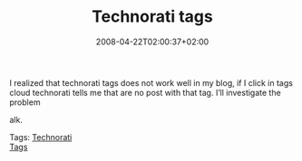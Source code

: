 ﻿---
title: "Technorati tags"
description: ""
date: 2008-04-22T02:00:37+02:00
draft: false
tags: []
categories: [General]
---
I realized that technorati tags does not work well in my blog, if I click in tags cloud technorati tells me that are no post with that tag. I’ll investigate the problem

alk.

Tags: [Technorati](http://technorati.com/tag/Technorati)  
[Tags](http://technorati.com/tag/Tags)
